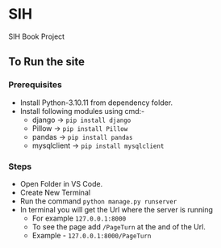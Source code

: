 # SIH
SIH Book Project
## To Run the site
### Prerequisites
- Install Python-3.10.11 from dependency folder.
- Install following modules using cmd:-
    - django -> `pip install django`
    - Pillow -> `pip install Pillow`
    - pandas -> `pip install pandas`
    - mysqlclient -> `pip install mysqlclient`
### Steps 
- Open Folder in VS Code.
- Create New Terminal
- Run the command `python manage.py runserver`
- In terminal you will get the Url where the server is running
  - For example `127.0.0.1:8000`
  - To see the page add `/PageTurn` at the and of the Url.
  - Example - `127.0.0.1:8000/PageTurn`
